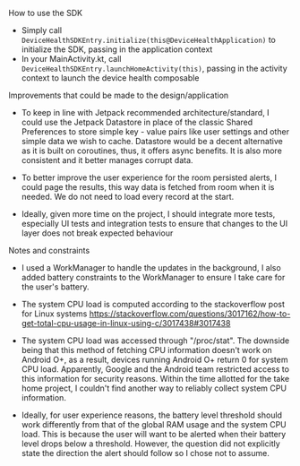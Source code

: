 How to use the SDK
- Simply call `DeviceHealthSDKEntry.initialize(this@DeviceHealthApplication)` to initialize the SDK, passing in the application
  context
- In your MainActivity.kt, call `DeviceHealthSDKEntry.launchHomeActivity(this)`, passing in the activity context to launch the
  device health composable

Improvements that could be made to the design/application
- To keep in line with Jetpack recommended architecture/standard, I could use the Jetpack Datastore in place of the classic
  Shared Preferences to store simple key - value pairs like user settings and other simple data we wish to cache. Datastore would be
  a decent alternative as it is built on coroutines, thus, it offers async benefits. It is also more consistent and it better manages
  corrupt data.

- To better improve the user experience for the room persisted alerts, I could page the results, this way data is fetched from
  room when it is needed. We do not need to load every record at the start.

- Ideally, given more time on the project, I should integrate more tests, especially UI tests and integration tests to ensure
  that changes to the UI layer does not break expected behaviour

Notes and constraints
- I used a WorkManager to handle the updates in the background, I also added battery constraints to the WorkManager to ensure
  I take care for the user's battery.

- The system CPU load is computed according to the stackoverflow post for Linux systems
  https://stackoverflow.com/questions/3017162/how-to-get-total-cpu-usage-in-linux-using-c/3017438#3017438

- The system CPU load was accessed through "/proc/stat". The downside being that this method of fetching CPU information doesn't
  work on Android O+, as a result, devices running Android O+ return 0 for system CPU load. Apparently, Google and the Android team restricted access to this information for security reasons. Within
  the time allotted for the take home project, I couldn't find another way to reliably collect system CPU information.

- Ideally, for user experience reasons, the battery level threshold should work differently from that of the global RAM usage and
  the system CPU load. This is because the user will want to be alerted when their battery level drops below a threshold. However,
  the question did not explicitly state the direction the alert should follow so I chose not to assume.